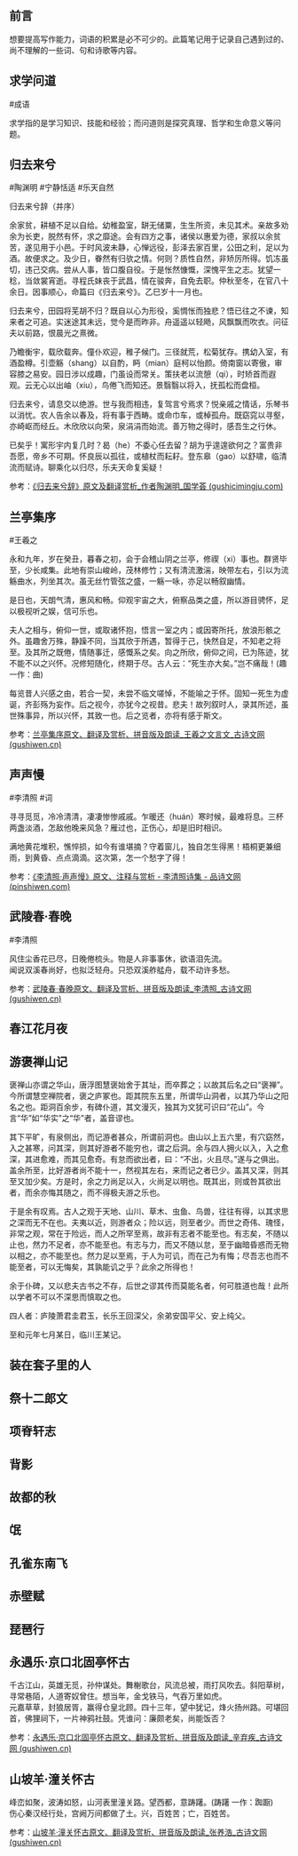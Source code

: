 ## 前言

想要提高写作能力，词语的积累是必不可少的。此篇笔记用于记录自己遇到过的、尚不理解的一些词、句和诗歌等内容。

## 求学问道

#成语 

求学指的是学习知识、技能和经验；而问道则是探究真理、哲学和生命意义等问题。

## 归去来兮

#陶渊明 #宁静恬适 #乐天自然 

归去来兮辞（并序）

余家贫，耕植不足以自给。幼稚盈室，缾无储粟，生生所资，未见其术。亲故多劝余为长吏，脱然有怀，求之靡途。会有四方之事，诸侯以惠爱为德，家叔以余贫苦，遂见用于小邑。于时风波未静，心惮远役，彭泽去家百里，公田之利，足以为酒。故便求之。及少日，眷然有归欤之情。何则？质性自然，非矫厉所得。饥冻虽切，违己交病。尝从人事，皆口腹自役。于是怅然慷慨，深愧平生之志。犹望一稔，当敛裳宵逝。寻程氏妹丧于武昌，情在骏奔，自免去职。仲秋至冬，在官八十余日。因事顺心，命篇曰《归去来兮》。乙巳岁十一月也。

归去来兮，田园将芜胡不归？既自以心为形役，奚惆怅而独悲？悟已往之不谏，知来者之可追。实迷途其未远，觉今是而昨非。舟遥遥以轻飏，风飘飘而吹衣。问征夫以前路，恨晨光之熹微。

乃瞻衡宇，载欣载奔。僮仆欢迎，稚子候门。三径就荒，松菊犹存。携幼入室，有酒盈樽。引壶觞（shang）以自酌，眄（mian）庭柯以怡颜。倚南窗以寄傲，审容膝之易安。园日涉以成趣，门虽设而常关。策扶老以流憩（qi），时矫首而遐观。云无心以出岫（xiu），鸟倦飞而知还。景翳翳以将入，抚孤松而盘桓。

归去来兮，请息交以绝游。世与我而相违，复驾言兮焉求？悦亲戚之情话，乐琴书以消忧。农人告余以春及，将有事于西畴。或命巾车，或棹孤舟。既窈窕以寻壑，亦崎岖而经丘。木欣欣以向荣，泉涓涓而始流。善万物之得时，感吾生之行休。

已矣乎！寓形宇内复几时？曷（he）不委心任去留？胡为乎遑遑欲何之？富贵非吾愿，帝乡不可期。怀良辰以孤往，或植杖而耘耔。登东皋（gao）以舒啸，临清流而赋诗。聊乘化以归尽，乐夫天命复奚疑！

参考：[《归去来兮辞》原文及翻译赏析_作者陶渊明_国学荟 (gushicimingju.com)](https://www.gushicimingju.com/gushi/shi/28.html)

## 兰亭集序

#王羲之

永和九年，岁在癸丑，暮春之初，会于会稽山阴之兰亭，修禊（xi）事也。群贤毕至，少长咸集。此地有崇山峻岭，茂林修竹；又有清流激湍，映带左右，引以为流觞曲水，列坐其次。虽无丝竹管弦之盛，一觞一咏，亦足以畅叙幽情。

是日也，天朗气清，惠风和畅。仰观宇宙之大，俯察品类之盛，所以游目骋怀，足以极视听之娱，信可乐也。

夫人之相与，俯仰一世，或取诸怀抱，悟言一室之内；或因寄所托，放浪形骸之外。虽趣舍万殊，静躁不同，当其欣于所遇，暂得于己，快然自足，不知老之将至。及其所之既倦，情随事迁，感慨系之矣。向之所欣，俯仰之间，已为陈迹，犹不能不以之兴怀。况修短随化，终期于尽。古人云：“死生亦大矣。”岂不痛哉！(趣 一作：曲)

每览昔人兴感之由，若合一契，未尝不临文嗟悼，不能喻之于怀。固知一死生为虚诞，齐彭殇为妄作。后之视今，亦犹今之视昔。悲夫！故列叙时人，录其所述，虽世殊事异，所以兴怀，其致一也。后之览者，亦将有感于斯文。

参考：[兰亭集序原文、翻译及赏析、拼音版及朗读_王羲之文言文_古诗文网 (gushiwen.cn)](https://so.gushiwen.cn/shiwenv_af279f0cdd95.aspx)

## 声声慢

#李清照 #词

寻寻觅觅，冷冷清清，凄凄惨惨戚戚。乍暖还（huán）寒时候，最难将息。三杯两盏淡酒，怎敌他晚来风急？雁过也，正伤心，却是旧时相识。

满地黄花堆积，憔悴损，如今有谁堪摘？守着窗儿，独自怎生得黑！梧桐更兼细雨，到黄昏、点点滴滴。这次第，怎一个愁字了得！

参考：[《李清照·声声慢》原文、注释与赏析 - 李清照诗集 - 品诗文网 (pinshiwen.com)](https://www.pinshiwen.com/shiji/liqingzhao/20200628274501.html)

## 武陵春·春晚

#李清照

风住尘香花已尽，日晚倦梳头。物是人非事事休，欲语泪先流。  
闻说双溪春尚好，也拟泛轻舟。只恐双溪舴艋舟，载不动许多愁。

参考：[武陵春·春晚原文、翻译及赏析、拼音版及朗读_李清照_古诗文网 (gushiwen.cn)](https://so.gushiwen.cn/shiwenv_cd236de1e210.aspx)

## 春江花月夜

## 游褒禅山记

褒禅山亦谓之华山，唐浮图慧褒始舍于其址，而卒葬之；以故其后名之曰“褒禅”。今所谓慧空禅院者，褒之庐冢也。距其院东五里，所谓华山洞者，以其乃华山之阳名之也。距洞百余步，有碑仆道，其文漫灭，独其为文犹可识曰“花山”。今言“华”如“华实”之“华”者，盖音谬也。

其下平旷，有泉侧出，而记游者甚众，所谓前洞也。由山以上五六里，有穴窈然，入之甚寒，问其深，则其好游者不能穷也，谓之后洞。余与四人拥火以入，入之愈深，其进愈难，而其见愈奇。有怠而欲出者，曰：“不出，火且尽。”遂与之俱出。盖余所至，比好游者尚不能十一，然视其左右，来而记之者已少。盖其又深，则其至又加少矣。方是时，余之力尚足以入，火尚足以明也。既其出，则或咎其欲出者，而余亦悔其随之，而不得极夫游之乐也。

于是余有叹焉。古人之观于天地、山川、草木、虫鱼、鸟兽，往往有得，以其求思之深而无不在也。夫夷以近，则游者众；险以远，则至者少。而世之奇伟、瑰怪，非常之观，常在于险远，而人之所罕至焉，故非有志者不能至也。有志矣，不随以止也，然力不足者，亦不能至也。有志与力，而又不随以怠，至于幽暗昏惑而无物以相之，亦不能至也。然力足以至焉，于人为可讥，而在己为有悔；尽吾志也而不能至者，可以无悔矣，其孰能讥之乎？此余之所得也！

余于仆碑，又以悲夫古书之不存，后世之谬其传而莫能名者，何可胜道也哉！此所以学者不可以不深思而慎取之也。

四人者：庐陵萧君圭君玉，长乐王回深父，余弟安国平父、安上纯父。

至和元年七月某日，临川王某记。

## 装在套子里的人

## 祭十二郎文

## 项脊轩志

## 背影

## 故都的秋

## 氓

## 孔雀东南飞

## 赤壁赋

## 琵琶行

## 永遇乐·京口北固亭怀古

千古江山，英雄无觅，孙仲谋处。舞榭歌台，风流总被，雨打风吹去。斜阳草树，寻常巷陌，人道寄奴曾住。想当年，金戈铁马，气吞万里如虎。  
元嘉草草，封狼居胥，赢得仓皇北顾。四十三年，望中犹记，烽火扬州路。可堪回首，佛狸祠下，一片神鸦社鼓。凭谁问：廉颇老矣，尚能饭否？

参考：[永遇乐·京口北固亭怀古原文、翻译及赏析、拼音版及朗读_辛弃疾_古诗文网 (gushiwen.cn)](https://so.gushiwen.cn/shiwenv_12e69f000057.aspx)

## 山坡羊·潼关怀古

峰峦如聚，波涛如怒，山河表里潼关路。望西都，意踌躇。(踌躇 一作：踟蹰)  
伤心秦汉经行处，宫阙万间都做了土。兴，百姓苦；亡，百姓苦。

参考：[山坡羊·潼关怀古原文、翻译及赏析、拼音版及朗读_张养浩_古诗文网 (gushiwen.cn)](https://so.gushiwen.cn/shiwenv_1bd53945715b.aspx)